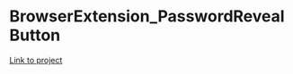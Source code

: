 BrowserExtension_PasswordRevealButton
=====================================

<a href="http://studiobinghuan.blogspot.tw/2014/10/password-reveal-button-for-safari.html">Link to project</a>